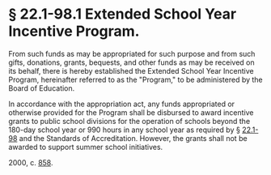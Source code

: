 # § 22.1-98.1 Extended School Year Incentive Program.

<p>From such funds as may be appropriated for such purpose and from such gifts, donations, grants, bequests, and other funds as may be received on its behalf, there is hereby established the Extended School Year Incentive Program, hereinafter referred to as the "Program," to be administered by the Board of Education.</p><p>In accordance with the appropriation act, any funds appropriated or otherwise provided for the Program shall be disbursed to award incentive grants to public school divisions for the operation of schools beyond the 180-day school year or 990 hours in any school year as required by § <a href='http://law.lis.virginia.gov/vacode/22.1-98/'>22.1-98</a> and the Standards of Accreditation. However, the grants shall not be awarded to support summer school initiatives.</p><p>2000, c. <a href='http://lis.virginia.gov/cgi-bin/legp604.exe?001+ful+CHAP0858'>858</a>.</p>